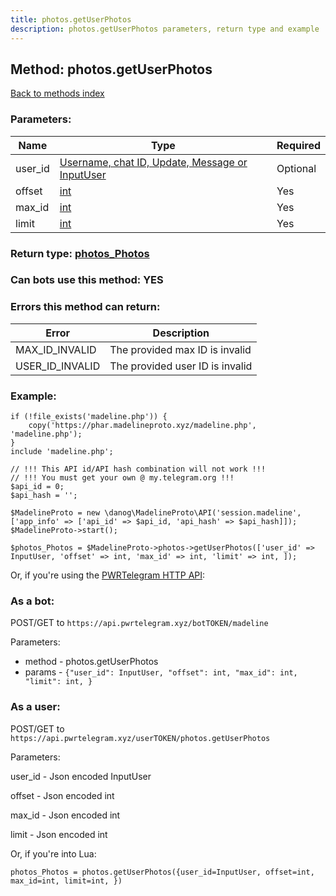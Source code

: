 ```yaml
---
title: photos.getUserPhotos
description: photos.getUserPhotos parameters, return type and example
---
```

## Method: photos.getUserPhotos  
[Back to methods index](index.md)


### Parameters:

| Name     |    Type       | Required |
|----------|---------------|----------|
|user\_id|[Username, chat ID, Update, Message or InputUser](../types/InputUser.md) | Optional|
|offset|[int](../types/int.md) | Yes|
|max\_id|[int](../types/int.md) | Yes|
|limit|[int](../types/int.md) | Yes|


### Return type: [photos\_Photos](../types/photos_Photos.md)

### Can bots use this method: **YES**


### Errors this method can return:

| Error    | Description   |
|----------|---------------|
|MAX_ID_INVALID|The provided max ID is invalid|
|USER_ID_INVALID|The provided user ID is invalid|


### Example:


```
if (!file_exists('madeline.php')) {
    copy('https://phar.madelineproto.xyz/madeline.php', 'madeline.php');
}
include 'madeline.php';

// !!! This API id/API hash combination will not work !!!
// !!! You must get your own @ my.telegram.org !!!
$api_id = 0;
$api_hash = '';

$MadelineProto = new \danog\MadelineProto\API('session.madeline', ['app_info' => ['api_id' => $api_id, 'api_hash' => $api_hash]]);
$MadelineProto->start();

$photos_Photos = $MadelineProto->photos->getUserPhotos(['user_id' => InputUser, 'offset' => int, 'max_id' => int, 'limit' => int, ]);
```

Or, if you're using the [PWRTelegram HTTP API](https://pwrtelegram.xyz):

### As a bot:

POST/GET to `https://api.pwrtelegram.xyz/botTOKEN/madeline`

Parameters:

* method - photos.getUserPhotos
* params - `{"user_id": InputUser, "offset": int, "max_id": int, "limit": int, }`



### As a user:

POST/GET to `https://api.pwrtelegram.xyz/userTOKEN/photos.getUserPhotos`

Parameters:

user_id - Json encoded InputUser

offset - Json encoded int

max_id - Json encoded int

limit - Json encoded int




Or, if you're into Lua:

```
photos_Photos = photos.getUserPhotos({user_id=InputUser, offset=int, max_id=int, limit=int, })
```

